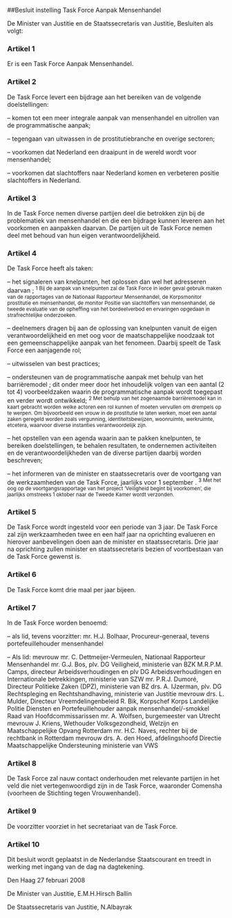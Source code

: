 <meta http-equiv='Content-Type' content='text/html; charset=utf-8' />

##Besluit instelling Task Force Aanpak Mensenhandel

De Minister van Justitie en de Staatssecretaris van Justitie,  Besluiten als volgt:    

### Artikel  1  

Er is een Task Force Aanpak Mensenhandel.  

### Artikel  2  

De Task Force levert een bijdrage aan het bereiken van de volgende doelstellingen: 

– komen tot een meer integrale aanpak van mensenhandel en uitrollen van de programmatische aanpak;  

– tegengaan van uitwassen in de prostitutiebranche en overige sectoren;  

– voorkomen dat Nederland een draaipunt in de wereld wordt voor mensenhandel;  

– voorkomen dat slachtoffers naar Nederland komen en verbeteren positie slachtoffers in Nederland.    

### Artikel  3  

In de Task Force nemen diverse partijen deel die betrokken zijn bij de problematiek van mensenhandel en die een bijdrage kunnen leveren aan het voorkomen en aanpakken daarvan. De partijen uit de Task Force nemen deel met behoud van hun eigen verantwoordelijkheid.  

### Artikel  4  

De Task Force heeft als taken: 

– het signaleren van knelpunten, het oplossen dan wel het adresseren daarvan ; <sup> 1  Bij de aanpak van knelpunten zal de Task Force in ieder geval gebruik maken van de rapportages van de Nationaal Rapporteur Mensenhandel, de Korpsmonitor prostitutie en mensenhandel, de monitor Positie van slachtoffers van mensenhandel, de tweede evaluatie van de opheffing van het bordeelverbod en ervaringen opgedaan in strafrechtelijke onderzoeken.  </sup>  

– deelnemers dragen bij aan de oplossing van knelpunten vanuit de eigen verantwoordelijkheid en met oog voor de maatschappelijke noodzaak tot een gemeenschappelijke aanpak van het fenomeen. Daarbij speelt de Task Force een aanjagende rol;  

– uitwisselen van best practices;  

– ondersteunen van de programmatische aanpak met behulp van het barrièremodel ; dit onder meer door het inhoudelijk volgen van een aantal (2 tot 4) voorbeeldzaken waarin de programmatische aanpak wordt toegepast en verder wordt ontwikkeld; <sup> 2  Met behulp van het zogenaamde barrièremodel kan in kaart gebracht worden welke actoren een rol kunnen of moeten vervullen om drempels op te werpen. Om bijvoorbeeld een vrouw in de prostitutie te laten werken, moet een aantal zaken geregeld worden zoals vergunning, identiteitsbewijzen, woonruimte, werkruimte, etcetera, waarvoor diverse instanties verantwoordelijk zijn.  </sup>  

– het opstellen van een agenda waarin aan te pakken knelpunten, te bereiken doelstellingen, te behalen resultaten, te ondernemen activiteiten en de verantwoordelijkheden van de diverse partijen daarbij worden beschreven;  

– het informeren van de minister en staatssecretaris over de voortgang van de werkzaamheden van de Task Force, jaarlijks voor 1 september . <sup> 3  Met het oog op de voortgangsrapportage van het project ‘Veiligheid begint bij voorkomen’, die jaarlijks omstreeks 1 oktober naar de Tweede Kamer wordt verzonden.  </sup>    

### Artikel  5  

De Task Force wordt ingesteld voor een periode van 3 jaar. De Task Force zal zijn werkzaamheden twee en een half jaar na oprichting evalueren en hierover aanbevelingen doen aan de minister en staatssecretaris. Drie jaar na oprichting zullen minister en staatssecretaris bezien of voortbestaan van de Task Force gewenst is.  

### Artikel  6  

De Task Force komt drie maal per jaar bijeen.  

### Artikel  7  

In de Task Force worden benoemd: 

– als lid, tevens voorzitter: mr. H.J. Bolhaar, Procureur-generaal, tevens portefeuillehouder mensenhandel  

– Als lid: mevrouw mr. C. Dettmeijer-Vermeulen, Nationaal Rapporteur Mensenhandel mr. G.J. Bos, plv. DG Veiligheid, ministerie van BZK M.R.P.M. Camps, directeur Arbeidsverhoudingen en plv DG Arbeidsverhoudingen en Internationale betrekkingen, ministerie van SZW mr. P.R.J. Dumoré, Directeur Politieke Zaken (DPZ), ministerie van BZ drs. A. IJzerman, plv. DG Rechtspleging en Rechtshandhaving, ministerie van Justitie mevrouw drs. L. Mulder, Directeur Vreemdelingenbeleid R. Bik, Korpschef Korps Landelijke Politie Diensten en Portefeuillehouder aanpak mensenhandel/-smokkel Raad van Hoofdcommissarissen mr. A. Wolfsen, burgemeester van Utrecht mevrouw J. Kriens, Wethouder Volksgezondheid, Welzijn en Maatschappelijke Opvang Rotterdam mr. H.C. Naves, rechter bij de rechtbank in Rotterdam mevrouw drs. A. den Hoed, afdelingshoofd Directie Maatschappelijke Ondersteuning ministerie van VWS    

### Artikel  8  

De Task Force zal nauw contact onderhouden met relevante partijen in het veld die niet vertegenwoordigd zijn in de Task Force, waaronder Comensha (voorheen de Stichting tegen Vrouwenhandel).  

### Artikel  9  

De voorzitter voorziet in het secretariaat van de Task Force.  

### Artikel  10  

Dit besluit wordt geplaatst in de Nederlandse Staatscourant en treedt in werking met ingang van de dag na dagtekening.  

Den Haag 
27 februari 2008   

De 
Minister van Justitie, 
E.M.H.Hirsch Ballin 

De 
Staatssecretaris van Justitie, 
N.Albayrak   
